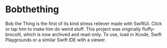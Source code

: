 # Bobthething
Bob the Thing is the first of its kind stress reliever made with SwiftUI. Click or tap him to make him do weird stuff. This project was originally fluffy-brocolli, which is now archived and read-only. To use, load in Xcode, Swift Playgrounds or a similar Swift IDE with a viewer. 
